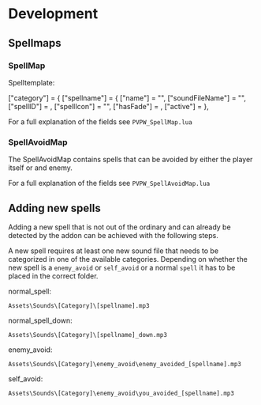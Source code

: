 # Development

## Spellmaps

### SpellMap

Spelltemplate:

["category"] = {
  ["spellname"] = {
    ["name"] = "",
    ["soundFileName"] = "",
    ["spellID"] = ,
    ["spellIcon"] = "",
    ["hasFade"] = ,
    ["active"] =
  },

For a full explanation of the fields see `PVPW_SpellMap.lua`

### SpellAvoidMap

The SpellAvoidMap contains spells that can be avoided by either the player itself
or and enemy.


For a full explanation of the fields see `PVPW_SpellAvoidMap.lua`

## Adding new spells

Adding a new spell that is not out of the ordinary and can already be detected by the addon
can be achieved with the following steps.

A new spell requires at least one new sound file that needs to be categorized in one of the available categories. Depending on whether the new spell is a `enemy_avoid` or `self_avoid` or a normal `spell` it has to be placed in the correct folder.

normal_spell:

`Assets\Sounds\[Category]\[spellname].mp3`

normal_spell_down:

`Assets\Sounds\[Category]\[spellname]_down.mp3`

enemy_avoid:

`Assets\Sounds\[Category]\enemy_avoid\enemy_avoided_[spellname].mp3`

self_avoid:

`Assets\Sounds\[Category]\enemy_avoid\you_avoided_[spellname].mp3`
